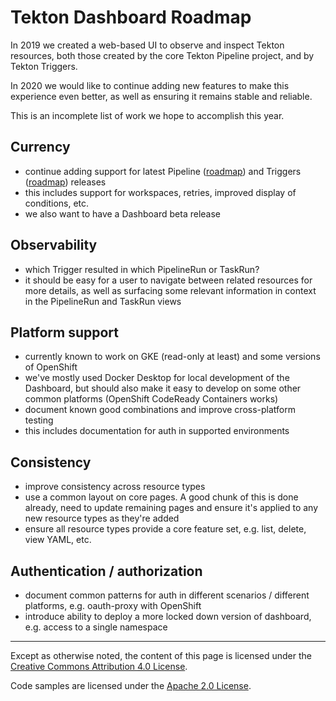 # Tekton Dashboard Roadmap

In 2019 we created a web-based UI to observe and inspect Tekton resources, both those created by the core Tekton Pipeline project, and by Tekton Triggers.

In 2020 we would like to continue adding new features to make this experience even better, as well as ensuring it remains stable and reliable.

This is an incomplete list of work we hope to accomplish this year.

## Currency
- continue adding support for latest Pipeline ([roadmap](https://github.com/tektoncd/pipeline/blob/master/roadmap.md)) and Triggers ([roadmap](https://github.com/tektoncd/triggers/blob/master/roadmap.md)) releases
- this includes support for workspaces, retries, improved display of conditions, etc.
- we also want to have a Dashboard beta release

## Observability
- which Trigger resulted in which PipelineRun or TaskRun?
- it should be easy for a user to navigate between related resources for more details, as well as surfacing some relevant information in context in the PipelineRun and TaskRun views

## Platform support
- currently known to work on GKE (read-only at least) and some versions of OpenShift
- we've mostly used Docker Desktop for local development of the Dashboard, but should also make it easy to develop on some other common platforms (OpenShift CodeReady Containers works)
- document known good combinations and improve cross-platform testing
- this includes documentation for auth in supported environments

## Consistency
- improve consistency across resource types
- use a common layout on core pages. A good chunk of this is done already, need to update remaining pages and ensure it's applied to any new resource types as they're added
- ensure all resource types provide a core feature set, e.g. list, delete, view YAML, etc.

## Authentication / authorization
- document common patterns for auth in different scenarios / different platforms, e.g. oauth-proxy with OpenShift
- introduce ability to deploy a more locked down version of dashboard, e.g. access to a single namespace

---

Except as otherwise noted, the content of this page is licensed under the [Creative Commons Attribution 4.0 License](https://creativecommons.org/licenses/by/4.0/).

Code samples are licensed under the [Apache 2.0 License](https://www.apache.org/licenses/LICENSE-2.0).
